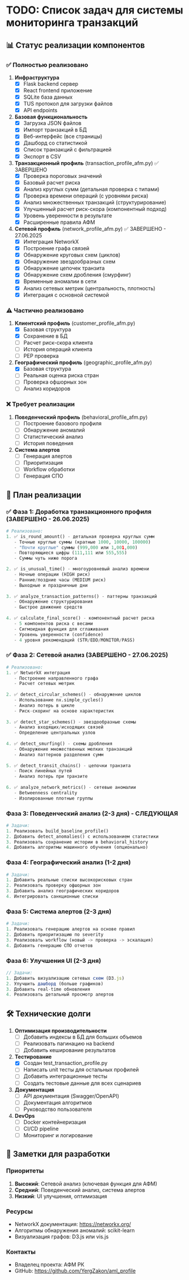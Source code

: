 # TODO: Список задач для системы мониторинга транзакций

## 📊 Статус реализации компонентов

### ✅ Полностью реализовано

1. **Инфраструктура**
   - [x] Flask backend сервер
   - [x] React frontend приложение
   - [x] SQLite база данных
   - [x] TUS протокол для загрузки файлов
   - [x] API endpoints

2. **Базовая функциональность**
   - [x] Загрузка JSON файлов
   - [x] Импорт транзакций в БД
   - [x] Веб-интерфейс (все страницы)
   - [x] Дашборд со статистикой
   - [x] Список транзакций с фильтрацией
   - [x] Экспорт в CSV

3. **Транзакционный профиль** (transaction_profile_afm.py) ✅ ЗАВЕРШЕНО
   - [x] Проверка пороговых значений
   - [x] Базовый расчет риска
   - [x] Анализ круглых сумм (детальная проверка с типами)
   - [x] Проверка времени операций (с уровнями риска)
   - [x] Анализ множественных транзакций (структурирование)
   - [x] Улучшенный расчет риск-скора (компонентный подход)
   - [x] Уровень уверенности в результате
   - [x] Расширенные правила АФМ

4. **Сетевой профиль** (network_profile_afm.py) ✅ ЗАВЕРШЕНО - 27.06.2025
   - [x] Интеграция NetworkX
   - [x] Построение графа связей
   - [x] Обнаружение круговых схем (циклов)
   - [x] Обнаружение звездообразных схем
   - [x] Обнаружение цепочек транзита
   - [x] Обнаружение схем дробления (смурфинг)
   - [x] Временные аномалии в сети
   - [x] Анализ сетевых метрик (центральность, плотность)
   - [x] Интеграция с основной системой

### ⚠️ Частично реализовано

1. **Клиентский профиль** (customer_profile_afm.py)
   - [x] Базовая структура
   - [x] Сохранение в БД
   - [ ] Расчет риск-скора клиента
   - [ ] История операций клиента
   - [ ] PEP проверка

2. **Географический профиль** (geographic_profile_afm.py)
   - [x] Базовая структура
   - [ ] Реальная оценка риска стран
   - [ ] Проверка офшорных зон
   - [ ] Анализ коридоров

### ❌ Требует реализации

1. **Поведенческий профиль** (behavioral_profile_afm.py)
   - [ ] Построение базового профиля
   - [ ] Обнаружение аномалий
   - [ ] Статистический анализ
   - [ ] История поведения

2. **Система алертов**
   - [ ] Генерация алертов
   - [ ] Приоритизация
   - [ ] Workflow обработки
   - [ ] Генерация СПО

## 🚀 План реализации

### ✅ Фаза 1: Доработка транзакционного профиля (ЗАВЕРШЕНО - 26.06.2025)
```python
# Реализовано:
1. ✅ is_round_amount() - детальная проверка круглых сумм
   - Точные круглые суммы (кратные 1000, 10000, 100000)
   - "Почти круглые" суммы (999,000 или 1,001,000)
   - Повторяющиеся цифры (111,111 или 555,555)
   - Суммы чуть ниже порога

2. ✅ is_unusual_time() - многоуровневый анализ времени
   - Ночные операции (HIGH риск)
   - Ранние/поздние часы (MEDIUM риск)
   - Выходные и праздничные дни
   
3. ✅ analyze_transaction_patterns() - паттерны транзакций
   - Обнаружение структурирования
   - Быстрое движение средств
   
4. ✅ calculate_final_score() - компонентный расчет риска
   - 5 компонентов риска с весами
   - Сигмоидная функция для сглаживания
   - Уровень уверенности (confidence)
   - 4 уровня рекомендаций (STR/EDD/MONITOR/PASS)
```

### ✅ Фаза 2: Сетевой анализ (ЗАВЕРШЕНО - 27.06.2025)
```python
# Реализовано:
1. ✅ NetworkX интеграция
   - Построение направленного графа
   - Расчет сетевых метрик
   
2. ✅ detect_circular_schemes() - обнаружение циклов
   - Использование nx.simple_cycles()
   - Анализ потерь в цикле
   - Риск-скоринг на основе характеристик
   
3. ✅ detect_star_schemes() - звездообразные схемы
   - Анализ входящих/исходящих связей
   - Определение центральных узлов
   
4. ✅ detect_smurfing() - схемы дробления
   - Обнаружение множественных мелких транзакций
   - Анализ паттернов разделения сумм
   
5. ✅ detect_transit_chains() - цепочки транзита
   - Поиск линейных путей
   - Анализ потерь при транзите
   
6. ✅ analyze_network_metrics() - сетевые аномалии
   - Betweenness centrality
   - Изолированные плотные группы
```

### Фаза 3: Поведенческий анализ (2-3 дня) - СЛЕДУЮЩАЯ
```python
# Задачи:
1. Реализовать build_baseline_profile()
2. Добавить detect_anomalies() с использованием статистики
3. Реализовать сохранение истории в behavioral_history
4. Добавить алгоритмы машинного обучения (опционально)
```

### Фаза 4: Географический анализ (1-2 дня)
```python
# Задачи:
1. Добавить реальные списки высокорисковых стран
2. Реализовать проверку офшорных зон
3. Добавить анализ географических коридоров
4. Интегрировать санкционные списки
```

### Фаза 5: Система алертов (2-3 дня)
```python
# Задачи:
1. Реализовать генерацию алертов на основе правил
2. Добавить приоритизацию по severity
3. Реализовать workflow (новый -> проверка -> эскалация)
4. Добавить генерацию СПО отчетов
```

### Фаза 6: Улучшения UI (2-3 дня)
```javascript
// Задачи:
1. Добавить визуализацию сетевых схем (D3.js)
2. Улучшить дашборд (больше графиков)
3. Добавить real-time обновления
4. Реализовать детальный просмотр алертов
```

## 🛠️ Технические долги

1. **Оптимизация производительности**
   - [ ] Добавить индексы в БД для больших объемов
   - [ ] Реализовать пагинацию на backend
   - [ ] Добавить кеширование результатов

2. **Тестирование**
   - [x] Создан test_transaction_profile.py
   - [ ] Написать unit тесты для остальных профилей
   - [ ] Добавить интеграционные тесты
   - [ ] Создать тестовые данные для всех сценариев

3. **Документация**
   - [ ] API документация (Swagger/OpenAPI)
   - [ ] Документация алгоритмов
   - [ ] Руководство пользователя

4. **DevOps**
   - [ ] Docker контейнеризация
   - [ ] CI/CD pipeline
   - [ ] Мониторинг и логирование

## 📝 Заметки для разработки

### Приоритеты
1. **Высокий**: Сетевой анализ (ключевая функция для АФМ)
2. **Средний**: Поведенческий анализ, система алертов
3. **Низкий**: UI улучшения, оптимизация

### Ресурсы
- NetworkX документация: https://networkx.org/
- Алгоритмы обнаружения аномалий: scikit-learn
- Визуализация графов: D3.js или vis.js

### Контакты
- Владелец проекта: АФМ РК
- GitHub: https://github.com/YergZakon/aml_profile 
